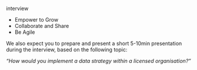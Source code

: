 interview

-   Empower to Grow
-   Collaborate and Share
-   Be Agile


We also expect you to prepare and present a short 5-10min presentation during the interview, based on the following topic:

_“How would you implement a data strategy within a licensed organisation?”_